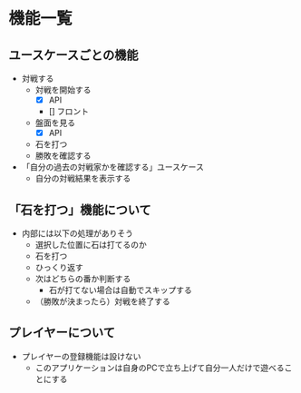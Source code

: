 # 機能一覧

## ユースケースごとの機能
* 対戦する
  * 対戦を開始する
    * [x] API
    * [] フロント
  * 盤面を見る
    * [x] API
  * 石を打つ
  * 勝敗を確認する
* 「自分の過去の対戦家かを確認する」ユースケース
  * 自分の対戦結果を表示する

## 「石を打つ」機能について
* 内部には以下の処理がありそう
  * 選択した位置に石は打てるのか
  * 石を打つ
  * ひっくり返す
  * 次はどちらの番か判断する
    * 石が打てない場合は自動でスキップする
  * （勝敗が決まったら）対戦を終了する

## プレイヤーについて
* プレイヤーの登録機能は設けない
  * このアプリケーションは自身のPCで立ち上げて自分一人だけで遊べることにする